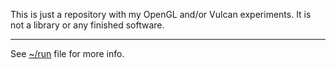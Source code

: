 
This is just a repository with my OpenGL and/or Vulcan experiments. It is not a 
library or any finished software.

------

See [~/run](run) file for more info.
